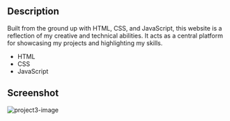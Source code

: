 ## Description
Built from the ground up with HTML, CSS, and JavaScript, this website is a reflection of my creative and technical abilities. It acts as a central platform for showcasing my projects and highlighting my skills.
* HTML
* CSS
* JavaScript

## Screenshot

![project3-image](https://github.com/ElonaMaliqi/Portfolio/assets/113908382/9e281b7c-3273-4abd-8d99-ce6b3afd6ebe)
